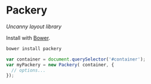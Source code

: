 # Packery

_Uncanny layout library_

Install with [Bower](https://github.com/twitter/bower).

``` bash
bower install packery
```

``` js
var container = document.querySelector('#container');
var myPackery = new Packery( container, {
  // options...
});
```

